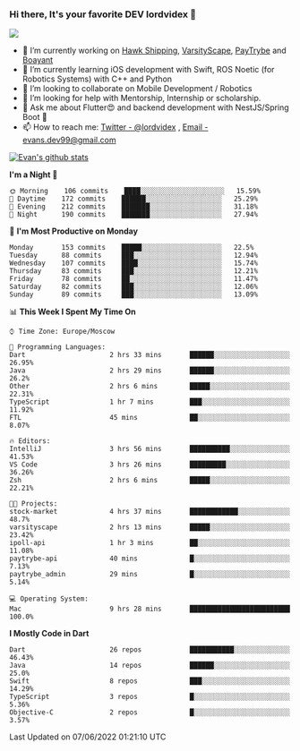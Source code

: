 ### Hi there, It's your favorite DEV lordvidex 👋
<img src="https://komarev.com/ghpvc/?username=lordvidex&label=Views&color=blue&style=plastic" />
<!--
**lordvidex/lordvidex** is a ✨ _special_ ✨ repository because its `README.md` (this file) appears on your GitHub profile.
Here are some ideas to get you started:
-->

- 🔭 I’m currently working on [Hawk Shipping](https://hawkshipping.com), [VarsityScape](https://varsityscape.com), [PayTrybe](https://www.paytrybe.com) and [Boayant](https://www.github.com/boayant-dev)
- 🌱 I’m currently learning iOS development with Swift, ROS Noetic (for Robotics Systems) with C++ and Python
- 👯 I’m looking to collaborate on Mobile Development / Robotics
- 🤔 I’m looking for help with Mentorship, Internship or scholarship.
- 💬 Ask me about Flutter😍 and backend development with NestJS/Spring Boot 🔮
- 📫 How to reach me: [Twitter - @lordvidex](https://twitter.com/lordvidex) , [Email - evans.dev99@gmail.com](mailto:evans.dev99@gmail.com?body=Hello%20Evans,)

<div>
<!-- <a href="https://github.com/lordvidex">
  <img src="https://github-readme-stats.vercel.app/api/top-langs/?username=lordvidex&theme=light" />
</a>    -->
<!-- [![Top Langs](https://github-readme-stats.vercel.app/api/top-langs/?username=lordvidex)](https://github.com/lordvidex/)  -->

<a href="https://github.com/lordvidex">
 <img src="https://github-readme-stats.vercel.app/api?username=lordvidex&show_icons=true&theme=light&line_height=27" alt="Evan's github stats"/>
</a>
</div>


<!--
  <a href="https://github.com/iampawan/FlutterExampleApps">
    <img align="center" src="https://github-readme-stats.vercel.app/api/pin/?username=iampawan&repo=FlutterExampleApps&theme=light" />

  </a>
  <a href="https://github.com/iampawan/VelocityX">
   <img align="center" src="https://github-readme-stats.vercel.app/api/pin/?username=iampawan&repo=VelocityX&theme=light" />
  </a>
-->
<!--START_SECTION:waka-->
**I'm a Night 🦉** 

```text
🌞 Morning    106 commits    ████░░░░░░░░░░░░░░░░░░░░░   15.59% 
🌆 Daytime    172 commits    ██████░░░░░░░░░░░░░░░░░░░   25.29% 
🌃 Evening    212 commits    ███████░░░░░░░░░░░░░░░░░░   31.18% 
🌙 Night      190 commits    ███████░░░░░░░░░░░░░░░░░░   27.94%

```
📅 **I'm Most Productive on Monday** 

```text
Monday       153 commits    █████░░░░░░░░░░░░░░░░░░░░   22.5% 
Tuesday      88 commits     ███░░░░░░░░░░░░░░░░░░░░░░   12.94% 
Wednesday    107 commits    ████░░░░░░░░░░░░░░░░░░░░░   15.74% 
Thursday     83 commits     ███░░░░░░░░░░░░░░░░░░░░░░   12.21% 
Friday       78 commits     ██░░░░░░░░░░░░░░░░░░░░░░░   11.47% 
Saturday     82 commits     ███░░░░░░░░░░░░░░░░░░░░░░   12.06% 
Sunday       89 commits     ███░░░░░░░░░░░░░░░░░░░░░░   13.09%

```


📊 **This Week I Spent My Time On** 

```text
⌚︎ Time Zone: Europe/Moscow

💬 Programming Languages: 
Dart                     2 hrs 33 mins       ██████░░░░░░░░░░░░░░░░░░░   26.95% 
Java                     2 hrs 29 mins       ██████░░░░░░░░░░░░░░░░░░░   26.2% 
Other                    2 hrs 6 mins        █████░░░░░░░░░░░░░░░░░░░░   22.31% 
TypeScript               1 hr 7 mins         ███░░░░░░░░░░░░░░░░░░░░░░   11.92% 
FTL                      45 mins             ██░░░░░░░░░░░░░░░░░░░░░░░   8.07%

🔥 Editors: 
IntelliJ                 3 hrs 56 mins       ██████████░░░░░░░░░░░░░░░   41.53% 
VS Code                  3 hrs 26 mins       █████████░░░░░░░░░░░░░░░░   36.26% 
Zsh                      2 hrs 6 mins        █████░░░░░░░░░░░░░░░░░░░░   22.21%

🐱‍💻 Projects: 
stock-market             4 hrs 37 mins       ████████████░░░░░░░░░░░░░   48.7% 
varsityscape             2 hrs 13 mins       █████░░░░░░░░░░░░░░░░░░░░   23.42% 
ipoll-api                1 hr 3 mins         ██░░░░░░░░░░░░░░░░░░░░░░░   11.08% 
paytrybe-api             40 mins             █░░░░░░░░░░░░░░░░░░░░░░░░   7.13% 
paytrybe_admin           29 mins             █░░░░░░░░░░░░░░░░░░░░░░░░   5.14%

💻 Operating System: 
Mac                      9 hrs 28 mins       █████████████████████████   100.0%

```

**I Mostly Code in Dart** 

```text
Dart                     26 repos            ███████████░░░░░░░░░░░░░░   46.43% 
Java                     14 repos            ██████░░░░░░░░░░░░░░░░░░░   25.0% 
Swift                    8 repos             ███░░░░░░░░░░░░░░░░░░░░░░   14.29% 
TypeScript               3 repos             █░░░░░░░░░░░░░░░░░░░░░░░░   5.36% 
Objective-C              2 repos             █░░░░░░░░░░░░░░░░░░░░░░░░   3.57%

```



 Last Updated on 07/06/2022 01:21:10 UTC
<!--END_SECTION:waka-->
